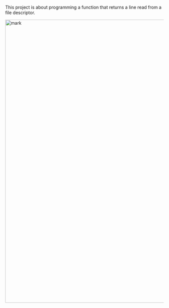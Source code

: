 This project is about programming a function that returns a line read from a file descriptor.

<img width="900" alt="mark" src="https://user-images.githubusercontent.com/96596529/193636843-0714dbe6-66cc-4000-9c2b-ddc4790af71a.png">
